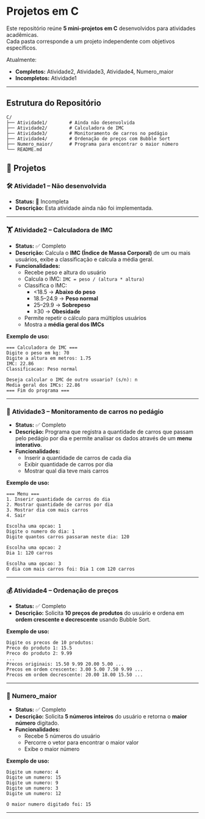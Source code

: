 # Projetos em C

Este repositório reúne **5 mini-projetos em C** desenvolvidos para atividades acadêmicas.  
Cada pasta corresponde a um projeto independente com objetivos específicos.

Atualmente:  
- **Completos:** Atividade2, Atividade3, Atividade4, Numero_maior  
- **Incompletos:** Atividade1  

---

## Estrutura do Repositório

```text
C/
├── Atividade1/        # Ainda não desenvolvida
├── Atividade2/        # Calculadora de IMC
├── Atividade3/        # Monitoramento de carros no pedágio
├── Atividade4/        # Ordenação de preços com Bubble Sort
├── Numero_maior/      # Programa para encontrar o maior número
└── README.md
```

## 📌 Projetos

### 🛠 **Atividade1 – Não desenvolvida**
- **Status:** 🚧 Incompleta  
- **Descrição:** Esta atividade ainda não foi implementada.

---

### 🏋️ **Atividade2 – Calculadora de IMC**
- **Status:** ✅ Completo  
- **Descrição:** Calcula o **IMC (Índice de Massa Corporal)** de um ou mais usuários, exibe a classificação e calcula a média geral.  
- **Funcionalidades:**  
  - Recebe peso e altura do usuário  
  - Calcula o IMC: `IMC = peso / (altura * altura)`  
  - Classifica o IMC:  
    - <18.5 → **Abaixo do peso**  
    - 18.5–24.9 → **Peso normal**  
    - 25–29.9 → **Sobrepeso**  
    - ≥30 → **Obesidade**  
  - Permite repetir o cálculo para múltiplos usuários  
  - Mostra a **média geral dos IMCs**
    
**Exemplo de uso:**
```
=== Calculadora de IMC ===
Digite o peso em kg: 70
Digite a altura em metros: 1.75
IMC: 22.86
Classificacao: Peso normal

Deseja calcular o IMC de outro usuario? (s/n): n
Media geral dos IMCs: 22.86
=== Fim do programa ===
```

---

### 🚗 **Atividade3 – Monitoramento de carros no pedágio**
- **Status:** ✅ Completo  
- **Descrição:** Programa que registra a quantidade de carros que passam pelo pedágio por dia e permite analisar os dados através de um **menu interativo**.  
- **Funcionalidades:**  
  - Inserir a quantidade de carros de cada dia  
  - Exibir quantidade de carros por dia  
  - Mostrar qual dia teve mais carros  

**Exemplo de uso:**
```
=== Menu ===
1. Inserir quantidade de carros do dia
2. Mostrar quantidade de carros por dia
3. Mostrar dia com mais carros
4. Sair

Escolha uma opcao: 1
Digite o numero do dia: 1
Digite quantos carros passaram neste dia: 120

Escolha uma opcao: 2
Dia 1: 120 carros

Escolha uma opcao: 3
O dia com mais carros foi: Dia 1 com 120 carros
```

---

### 💰 **Atividade4 – Ordenação de preços**
- **Status:** ✅ Completo  
- **Descrição:** Solicita **10 preços de produtos** do usuário e ordena em **ordem crescente e decrescente** usando Bubble Sort.  

**Exemplo de uso:**
```
Digite os precos de 10 produtos:
Preco do produto 1: 15.5
Preco do produto 2: 9.99
...
Precos originais: 15.50 9.99 20.00 5.00 ...
Precos em ordem crescente: 3.00 5.00 7.50 9.99 ...
Precos em ordem decrescente: 20.00 18.00 15.50 ...
```

---

### 🔢 **Numero_maior**
- **Status:** ✅ Completo  
- **Descrição:** Solicita **5 números inteiros** do usuário e retorna o **maior número** digitado.  
- **Funcionalidades:**  
  - Recebe 5 números do usuário  
  - Percorre o vetor para encontrar o maior valor  
  - Exibe o maior número  

**Exemplo de uso:**
```
Digite um numero: 4
Digite um numero: 15
Digite um numero: 9
Digite um numero: 3
Digite um numero: 12

O maior numero digitado foi: 15
```
---
